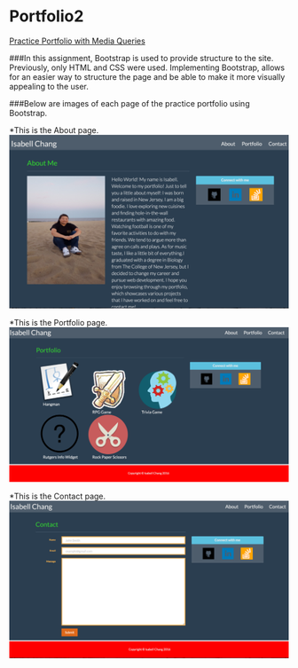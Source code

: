 # Portfolio2

[Practice Portfolio with Media Queries](https://shrouded-woodland-31542.herokuapp.com/)

###In this assignment, Bootstrap is used to provide structure to the site. Previously, only HTML and CSS were used. Implementing Bootstrap, allows for an easier way to structure the page and be able to make it more visually appealing to the user. 

###Below are images of each page of the practice portfolio using Bootstrap.

*This is the About page.
![Portfolio-b-index](assets/images/portfolio-b-index.png)

*This is the Portfolio page.
![Portfolio-b-portfolio](assets/images/portfolio-b-portfolio.png)

*This is the Contact page.
![Portfolio-b-contact](assets/images/portfolio-b-contact.png)